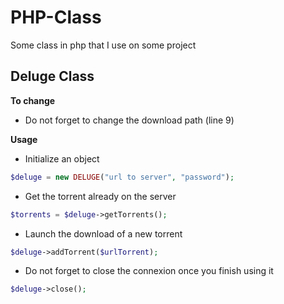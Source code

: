 # PHP-Class
Some class in php that I use on some project

## Deluge Class

**To change**

- Do not forget to change the download path (line 9)

**Usage**

- Initialize an object
```php
$deluge = new DELUGE("url to server", "password");
```
- Get the torrent already on the server
```php
$torrents = $deluge->getTorrents();
```
- Launch the download of a new torrent
```php
$deluge->addTorrent($urlTorrent);
```
- Do not forget to close the connexion once you finish using it
```php
$deluge->close();
```
